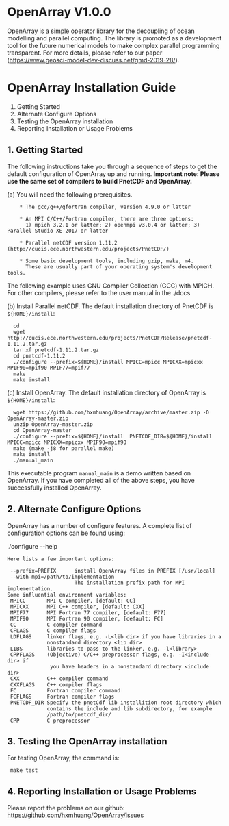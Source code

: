 # OpenArray V1.0.0
OpenArray is a simple operator library for the decoupling of ocean modelling and parallel computing. The library is promoted as a development tool for the future numerical models to make complex parallel programming transparent. For more details, please refer to our paper (https://www.geosci-model-dev-discuss.net/gmd-2019-28/).

# OpenArray Installation Guide

1.  Getting Started
2.  Alternate Configure Options
3.  Testing the OpenArray installation
4.  Reporting Installation or Usage Problems


## 1. Getting Started

The following instructions take you through a sequence of steps to get the default configuration of OpenArray up and running. **Important note: Please use the same set of compilers to build PnetCDF and OpenArray.** 

(a) You will need the following prerequisites.

```shell
    * The gcc/g++/gfortran compiler, version 4.9.0 or latter

    * An MPI C/C++/Fortran compiler, there are three options:
      1) mpich 3.2.1 or latter; 2) openmpi v3.0.4 or latter; 3) Parallel Studio XE 2017 or latter

    * Parallel netCDF version 1.11.2 (http://cucis.ece.northwestern.edu/projects/PnetCDF/)

    * Some basic development tools, including gzip, make, m4. 
      These are usually part of your operating system's development tools.
```

   The following example uses GNU Compiler Collection (GCC) with MPICH. For other compilers, please refer to the user manual in the ./docs

(b) Install Parallel netCDF. The default installation directory of PnetCDF is `${HOME}/install`:
     
      cd
      wget http://cucis.ece.northwestern.edu/projects/PnetCDF/Release/pnetcdf-1.11.2.tar.gz
      tar xf pnetcdf-1.11.2.tar.gz
      cd pnetcdf-1.11.2
      ./configure --prefix=${HOME}/install MPICC=mpicc MPICXX=mpicxx MPIF90=mpif90 MPIF77=mpif77
      make 
      make install 


(c) Install OpenArray. The default installation directory of OpenArray is `${HOME}/install`:

      wget https://github.com/hxmhuang/OpenArray/archive/master.zip -O OpenArray-master.zip
      unzip OpenArray-master.zip
      cd OpenArray-master
      ./configure --prefix=${HOME}/install  PNETCDF_DIR=${HOME}/install  MPICC=mpicc MPICXX=mpicxx MPIF90=mpif90 
      make (make -j8 for parallel make)
      make install
      ./manual_main

   This executable program `manual_main` is a demo written based on OpenArray.
   If you have completed all of the above steps, you have successfully installed OpenArray.
      

## 2. Alternate Configure Options

OpenArray has a number of configure features.  A complete list of configuration
options can be found using:

   ./configure --help

    Here lists a few important options:

     --prefix=PREFIX      install OpenArray files in PREFIX [/usr/local]
     --with-mpi=/path/to/implementation
                          The installation prefix path for MPI implementation.
    Some influential environment variables:
     MPICC       MPI C compiler, [default: CC]
     MPICXX      MPI C++ compiler, [default: CXX]
     MPIF77      MPI Fortran 77 compiler, [default: F77]
     MPIF90      MPI Fortran 90 compiler, [default: FC]
     CC          C compiler command
     CFLAGS      C compiler flags
     LDFLAGS     linker flags, e.g. -L<lib dir> if you have libraries in a
                 nonstandard directory <lib dir>
     LIBS        libraries to pass to the linker, e.g. -l<library>
     CPPFLAGS    (Objective) C/C++ preprocessor flags, e.g. -I<include dir> if
                  you have headers in a nonstandard directory <include dir>
     CXX         C++ compiler command
     CXXFLAGS    C++ compiler flags
     FC          Fortran compiler command
     FCFLAGS     Fortran compiler flags
     PNETCDF_DIR Specify the pnetCdf lib installition root directory which
                 contains the include and lib subdirectory, for example
                 /path/to/pnetcdf_dir/
     CPP         C preprocessor


## 3. Testing the OpenArray installation

For testing OpenArray, the command is:
      
     make test

## 4. Reporting Installation or Usage Problems

Please report the problems on our github: https://github.com/hxmhuang/OpenArray/issues



